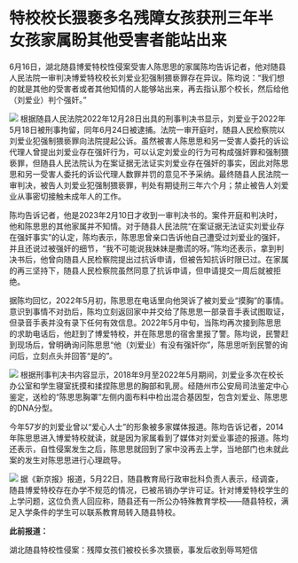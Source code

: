 

# 特校校长猥亵多名残障女孩获刑三年半 女孩家属盼其他受害者能站出来

6月16日，湖北随县博爱特校性侵案受害人陈思思的家属陈均告诉记者，他对随县人民法院一审判决博爱特校校长刘爱业犯强制猥亵罪存在异议。陈均说：“我们想的就是其他的受害者或者其他知情的人能够站出来，再去指认那个校长，然后给他（刘爱业）判个强奸。”

![](https://inews.gtimg.com/news_bt/Osev3g-fiSQcFdqIX4W1H9G87tbEAME2iRIcJNA8aQk0oAA/1000)
根据随县人民法院2022年12月28日出具的刑事判决书显示，刘爱业于2022年5月18日被刑事拘留，同年6月24日被逮捕。法院一审开庭时，随县人民检察院以刘爱业犯强制猥亵罪向法院提起公诉。虽然被害人陈思思和另一受害人委托的诉讼代理人曾提出刘爱业存在强奸行为，可以认定刘爱业的行为可构成强奸罪和强制猥亵罪，但随县人民法院认为在案证据无法证实刘爱业存在强奸的事实，因此对陈思思和另一受害人委托的诉讼代理人数罪并罚的意见不予采纳。最终随县人民法院一审判决，被告人刘爱业犯强制猥亵罪，判处有期徒刑三年六个月；禁止被告人刘爱业从事密切接触未成年人的工作。

陈均告诉记者，他是2023年2月10日才收到一审判决书的。案件开庭和判决时，他和陈思思的其他家属并不知情。对于随县人民法院“在案证据无法证实刘爱业存在强奸事实”的认定，陈均表示，陈思思曾亲口告诉他自己遭受过刘爱业的强奸，并且还说过被强奸的细节，“我不可能说我妹妹是撒谎的呀。”陈均还表示，拿到判决书后，他曾向随县人民检察院提出过抗诉申请，但被告知抗诉时限已过。在家属的再三坚持下，随县人民检察院虽然同意了抗诉申请，但申请提交一周后就被拒绝。

据陈均回忆，2022年5月初，陈思思在电话里向他哭诉了被刘爱业“摸胸”的事情。意识到事情不对劲后，陈均立刻返回家中并交给了陈思思一部录音手表试图取证，但录音手表并没有录下任何有效信息。2022年5月中旬，当陈均再次接到陈思思的求助电话后，他赶到了博爱特校，并在陈思思的宿舍里报了警。陈均说，民警赶到现场后，曾明确询问陈思思“他（刘爱业）有没有强奸你”，陈思思听到民警的询问后，立刻点头并回答“是的”。

![](https://inews.gtimg.com/news_bt/OOMIh67H9Wd7xNlGwAfCSG_HH1Bn9XydJzNzibmkpev6QAA/1000)
根据刑事判决书内容显示，2018年9月至2022年5月期间，刘爱业多次在校长办公室和学生寝室抚摸和揉捏陈思思的胸部和乳房。经随州市公安局司法鉴定中心鉴定，送检的“陈思思胸罩”左侧内面布料中检出混合基因型，包含刘爱业、陈思思的DNA分型。

今年57岁的刘爱业曾以“爱心人士”的形象被多家媒体报道。陈均告诉记者，2014年陈思思进入博爱特校就读，就是因为家属看到了媒体对刘爱业事迹的报道。陈均还表示，自性侵案发生之后，陈思思就回到了家中没再去上学，当地部门也未就此案的发生对陈思思进行心理疏导。

![](https://inews.gtimg.com/news_bt/Oca7RV96_99sQL78NPWy3cOu3k5iWla0JaqasqLD50lTwAA/1000)
据《新京报》报道，5月22日，随县教育局行政审批科负责人表示，经调查，随县博爱特校存在办学不规范的情况，已被吊销办学许可证。针对博爱特校学生的上学问题，这位负责人回应称，随县还有一所公办特殊教育学校——随县特校，满足入学条件的学生可以联系教育局转入随县特校。

**此前报道：**

湖北随县特校性侵案：残障女孩们被校长多次猥亵，事发后收到辱骂短信

